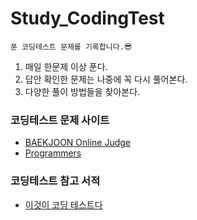 # Study_CodingTest

    푼 코딩테스트 문제를 기록합니다.😎
    
1. 매일 한문제 이상 푼다.
2. 답안 확인한 문제는 나중에 꼭 다시 풀어본다.
3. 다양한 풀이 방법들을 찾아본다.
    
### 코딩테스트 문제 사이트

  * [BAEKJOON Online Judge](https://www.acmicpc.net/)
  * [Programmers](https://programmers.co.kr/)

### 코딩테스트 참고 서적

  * [이것이 코딩 테스트다](https://www.hanbit.co.kr/media/books/book_view.html?p_code=B8945183661)
